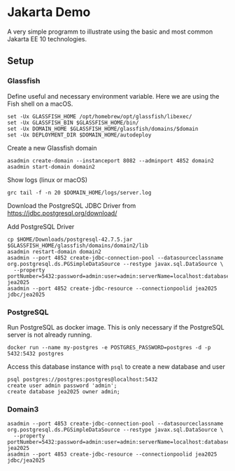 # Jakarta Demo

A very simple programm to illustrate using the basic and most common Jakarta EE 10 technologies.

## Setup

### Glassfish
Define useful and necessary environment variable. Here we are using the Fish shell on a macOS.
```shell
set -Ux GLASSFISH_HOME /opt/homebrew/opt/glassfish/libexec/
set -Ux GLASSFISH_BIN $GLASSFISH_HOME/bin/
set -Ux DOMAIN_HOME $GLASSFISH_HOME/glassfish/domains/$domain
set -Ux DEPLOYMENT_DIR $DOMAIN_HOME/autodeploy
```

Create a new Glassfish domain
```shell
asadmin create-domain --instanceport 8082 --adminport 4852 domain2
asadmin start-domain domain2
```

Show logs (linux or macOS)
```shell
grc tail -f -n 20 $DOMAIN_HOME/logs/server.log
```

Download the PostgreSQL JDBC Driver from https://jdbc.postgresql.org/download/

Add PostgreSQL Driver
```shell
cp $HOME/Downloads/postgresql-42.7.5.jar $GLASSFISH_HOME/glassfish/domains/domain2/lib
asadmin restart-domain domain2
asadmin --port 4852 create-jdbc-connection-pool --datasourceclassname org.postgresql.ds.PGSimpleDataSource --restype javax.sql.DataSource \
  --property portNumber=5432:password=admin:user=admin:serverName=localhost:databaseName=jea2025 jea2025
asadmin --port 4852 create-jdbc-resource --connectionpoolid jea2025 jdbc/jea2025
```

### PostgreSQL
Run PostgreSQL as docker image. This is only necessary if the PostgreSQL server is not already running.
```shell
docker run --name my-postgres -e POSTGRES_PASSWORD=postgres -d -p 5432:5432 postgres
```
Access this database instance with `psql` to create a new database and user
```shell
psql postgres://postgres:postgres@localhost:5432
create user admin password 'admin';
create database jea2025 owner admin;
```

### Domain3
```shell
asadmin --port 4853 create-jdbc-connection-pool --datasourceclassname org.postgresql.ds.PGSimpleDataSource --restype javax.sql.DataSource \
  --property portNumber=5432:password=admin:user=admin:serverName=localhost:databaseName=jea2025 jea2025
asadmin --port 4853 create-jdbc-resource --connectionpoolid jea2025 jdbc/jea2025

```